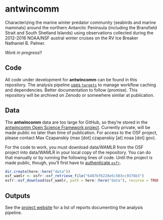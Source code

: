 
<!-- README.md is generated from README.Rmd. Please edit that file -->

# antwincomm

<!-- badges: start -->
<!-- badges: end -->

Characterizing the marine winter predator community (seabirds and marine
mammals) around the northern Antarctic Peninsula (including the
Bransfield Strait and South Shetland Islands) using observations
collected during the 2012-2016 NOAA/NSF austral winter cruises on the RV
Ice Breaker Nathaniel B. Palmer. 



*Work in progress!!*

## Code

All code under development for **antwincomm** can be found in this
repository. The analysis pipeline [uses
`targets`](https://books.ropensci.org/targets/) to manage workflow
caching and dependencies. Better documentation to follow (promise). This
repository will be archived on Zenodo or somewhere similar at
publication.

## Data

The **antwincomm** data are too large for GitHub, so they’re stored in
the [antwincomm Open Science Framework project](https://osf.io/hwnvy/).
Currently private, will be made public no later than time of
publication. For access to the OSF project, please contact Max
Czapanskiy (max \[dot\] czapanskiy \[at\] noaa \[dot\] gov).

For the code to work, you must download data/WAMLR from the OSF project
into data/WAMLR in your local copy of the repository. You can do that
manually or by running the following lines of code. Until the project is
made public, though, you’ll first have to [authenticate
`osfr`](https://docs.ropensci.org/osfr/articles/auth.html).

``` r
dir.create(here::here("data"))
osf_wamlr <- osfr::osf_retrieve_file("6407bf6228e5c503cc9376b3")
osfr::osf_download(osf_wamlr, path = here::here("data"), recurse = TRUE)
```

## Outputs

See the [project website](https://flukeandfeather.github/io/antwincomm)
for a list of reports documenting the analysis pipeline.
